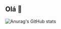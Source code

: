 ## Olá 👋

![Anurag's GitHub stats](https://github-readme-stats.vercel.app/api?username=ribeirotech&show_icons=true&theme=dark)

